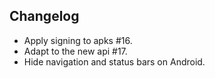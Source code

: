 ## Changelog
 - Apply signing to apks #16.
 - Adapt to the new api #17.
 - Hide navigation and status bars on Android.